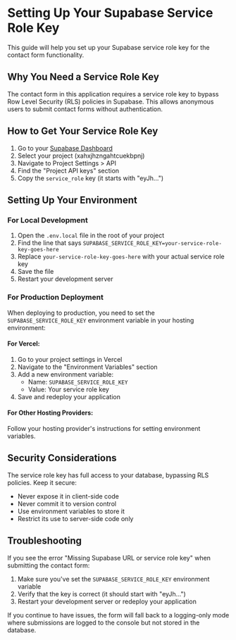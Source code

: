 # Setting Up Your Supabase Service Role Key

This guide will help you set up your Supabase service role key for the contact form functionality.

## Why You Need a Service Role Key

The contact form in this application requires a service role key to bypass Row Level Security (RLS) policies in Supabase. This allows anonymous users to submit contact forms without authentication.

## How to Get Your Service Role Key

1. Go to your [Supabase Dashboard](https://app.supabase.com/)
2. Select your project (xahxjhzngahtcuekbpnj)
3. Navigate to Project Settings > API
4. Find the "Project API keys" section
5. Copy the `service_role` key (it starts with "eyJh...")

## Setting Up Your Environment

### For Local Development

1. Open the `.env.local` file in the root of your project
2. Find the line that says `SUPABASE_SERVICE_ROLE_KEY=your-service-role-key-goes-here`
3. Replace `your-service-role-key-goes-here` with your actual service role key
4. Save the file
5. Restart your development server

### For Production Deployment

When deploying to production, you need to set the `SUPABASE_SERVICE_ROLE_KEY` environment variable in your hosting environment:

#### For Vercel:

1. Go to your project settings in Vercel
2. Navigate to the "Environment Variables" section
3. Add a new environment variable:
   - Name: `SUPABASE_SERVICE_ROLE_KEY`
   - Value: Your service role key
4. Save and redeploy your application

#### For Other Hosting Providers:

Follow your hosting provider's instructions for setting environment variables.

## Security Considerations

The service role key has full access to your database, bypassing RLS policies. Keep it secure:

- Never expose it in client-side code
- Never commit it to version control
- Use environment variables to store it
- Restrict its use to server-side code only

## Troubleshooting

If you see the error "Missing Supabase URL or service role key" when submitting the contact form:

1. Make sure you've set the `SUPABASE_SERVICE_ROLE_KEY` environment variable
2. Verify that the key is correct (it should start with "eyJh...")
3. Restart your development server or redeploy your application

If you continue to have issues, the form will fall back to a logging-only mode where submissions are logged to the console but not stored in the database.
